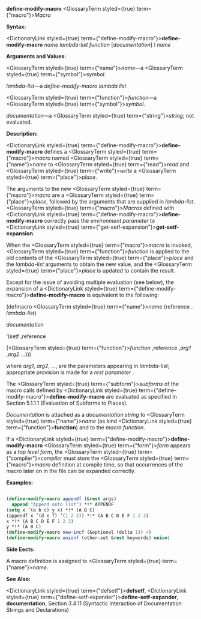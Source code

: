 **define-modify-macro** <GlossaryTerm styled={true} term={"macro"}><i>Macro</i></GlossaryTerm> 



**Syntax:** 



<DictionaryLink styled={true} term={"define-modify-macro"}><b>define-modify-macro</b></DictionaryLink> *name lambda-list function* [*documentation*] *! name* 



**Arguments and Values:** 



<GlossaryTerm styled={true} term={"name"}><i>name</i></GlossaryTerm>—a <GlossaryTerm styled={true} term={"symbol"}><i>symbol</i></GlossaryTerm>. 



*lambda-list*—a *define-modify-macro lambda list* 



<GlossaryTerm styled={true} term={"function"}><i>function</i></GlossaryTerm>—a <GlossaryTerm styled={true} term={"symbol"}><i>symbol</i></GlossaryTerm>. 



*documentation*—a <GlossaryTerm styled={true} term={"string"}><i>string</i></GlossaryTerm>; not evaluated. 



**Description:** 



<DictionaryLink styled={true} term={"define-modify-macro"}><b>define-modify-macro</b></DictionaryLink> defines a <GlossaryTerm styled={true} term={"macro"}><i>macro</i></GlossaryTerm> named <GlossaryTerm styled={true} term={"name"}><i>name</i></GlossaryTerm> to <GlossaryTerm styled={true} term={"read"}><i>read</i></GlossaryTerm> and <GlossaryTerm styled={true} term={"write"}><i>write</i></GlossaryTerm> a <GlossaryTerm styled={true} term={"place"}><i>place</i></GlossaryTerm>. 



The arguments to the new <GlossaryTerm styled={true} term={"macro"}><i>macro</i></GlossaryTerm> are a <GlossaryTerm styled={true} term={"place"}><i>place</i></GlossaryTerm>, followed by the arguments that are supplied in *lambda-list*. <GlossaryTerm styled={true} term={"macro"}><i>Macros</i></GlossaryTerm> defined with <DictionaryLink styled={true} term={"define-modify-macro"}><b>define-modify-macro</b></DictionaryLink> correctly pass the *environment parameter* to <DictionaryLink styled={true} term={"get-setf-expansion"}><b>get-setf-expansion</b></DictionaryLink>. 



When the <GlossaryTerm styled={true} term={"macro"}><i>macro</i></GlossaryTerm> is invoked, <GlossaryTerm styled={true} term={"function"}><i>function</i></GlossaryTerm> is applied to the old contents of the <GlossaryTerm styled={true} term={"place"}><i>place</i></GlossaryTerm> and the *lambda-list* arguments to obtain the new value, and the <GlossaryTerm styled={true} term={"place"}><i>place</i></GlossaryTerm> is updated to contain the result. 



Except for the issue of avoiding multiple evaluation (see below), the expansion of a <DictionaryLink styled={true} term={"define-modify-macro"}><b>define-modify-macro</b></DictionaryLink> is equivalent to the following: 



(defmacro <GlossaryTerm styled={true} term={"name"}><i>name</i></GlossaryTerm> (reference . *lambda-list*) 



*documentation* 



‘(setf ,reference 



(<GlossaryTerm styled={true} term={"function"}><i>function</i></GlossaryTerm> ,reference ,*arg1* ,*arg2* ...))) 



where *arg1*, *arg2*, ..., are the parameters appearing in *lambda-list*; appropriate provision is made for a *rest parameter* . 



The <GlossaryTerm styled={true} term={"subform"}><i>subforms</i></GlossaryTerm> of the macro calls defined by <DictionaryLink styled={true} term={"define-modify-macro"}><b>define-modify-macro</b></DictionaryLink> are evaluated as specified in Section 5.1.1.1 (Evaluation of Subforms to Places). 



*Documentation* is attached as a *documentation string* to <GlossaryTerm styled={true} term={"name"}><i>name</i></GlossaryTerm> (as kind <DictionaryLink styled={true} term={"function"}><b>function</b></DictionaryLink>) and to the *macro function*. 



If a <DictionaryLink styled={true} term={"define-modify-macro"}><b>define-modify-macro</b></DictionaryLink> <GlossaryTerm styled={true} term={"form"}><i>form</i></GlossaryTerm> appears as a *top level form*, the <GlossaryTerm styled={true} term={"compiler"}><i>compiler</i></GlossaryTerm> must store the <GlossaryTerm styled={true} term={"macro"}><i>macro</i></GlossaryTerm> definition at compile time, so that occurrences of the macro later on in the file can be expanded correctly. 







 



 



**Examples:**
```lisp

(define-modify-macro appendf (&rest args) 
  append "Append onto list") *!* APPENDF 
(setq x ’(a b c) y x) *!* (A B C) 
(appendf x ’(d e f) ’(1 2 3)) *!* (A B C D E F 1 2 3) 
x *!* (A B C D E F 1 2 3) 
y *!* (A B C) 
(define-modify-macro new-incf (&optional (delta 1)) +) 
(define-modify-macro unionf (other-set &rest keywords) union) 

```
**Side Eects:** 



A macro definition is assigned to <GlossaryTerm styled={true} term={"name"}><i>name</i></GlossaryTerm>. 



**See Also:** 



<DictionaryLink styled={true} term={"defsetf"}><b>defsetf</b></DictionaryLink>, <DictionaryLink styled={true} term={"define-setf-expander"}><b>define-setf-expander</b></DictionaryLink>, **documentation**, Section 3.4.11 (Syntactic Interaction of Documentation Strings and Declarations) 



